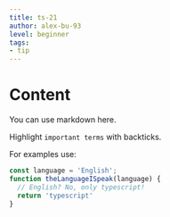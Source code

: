 ```yaml
---
title: ts-21
author: alex-bu-93
level: beginner
tags:
- tip
---
```

# Content

You can use markdown here.

Highlight `important terms` with backticks.

For examples use:
```typescript
const language = 'English';
function theLanguageISpeak(language) {
  // English? No, only typescript!
  return 'typescript'
}
```


